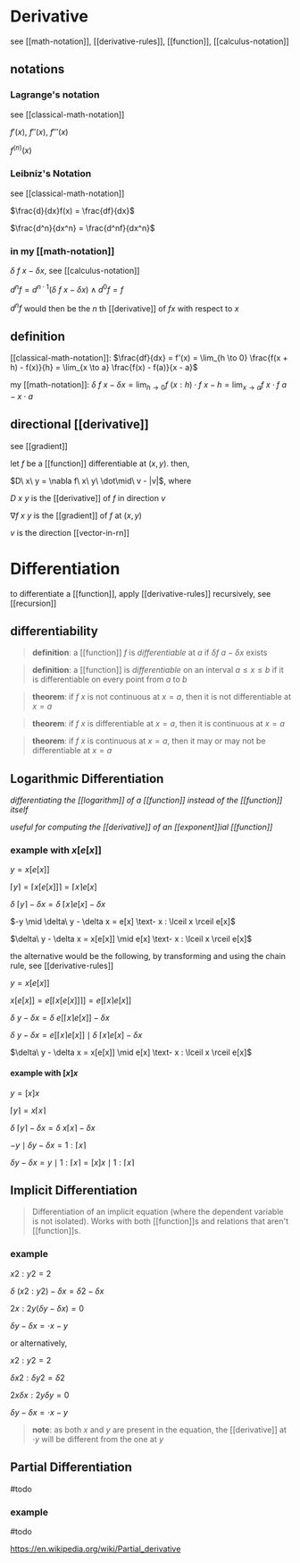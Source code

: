# Derivative

see [[math-notation]], [[derivative-rules]], [[function]], [[calculus-notation]]

## notations

### Lagrange's notation

see [[classical-math-notation]]

$f'(x)$, $f''(x)$, $f'''(x)$

$f^{(n)}(x)$

### Leibniz's Notation

see [[classical-math-notation]]

$\frac{d}{dx}f(x) = \frac{df}{dx}$

$\frac{d^n}{dx^n} = \frac{d^nf}{dx^n}$

### in my [[math-notation]]

$\delta\ f\ x - \delta x$, see [[calculus-notation]]

$d^n f = d^{n \cdot 1} (\delta\ f\ x - \delta x) \land d^0 f = f$

$d^n f$ would then be the $n$ th [[derivative]] of $f x$ with respect to $x$

## definition

[[classical-math-notation]]: $\frac{df}{dx} = f'(x) = \lim_{h \to 0} \frac{f(x + h) - f(x)}{h} = \lim_{x \to a} \frac{f(x) - f(a)}{x - a}$

my [[math-notation]]: $\delta\ f\ x - \delta x = \lim_{h \to 0} f\ (x : h) \cdot f\ x - h = \lim_{x \to a} f\ x \cdot f\ a - x \cdot a$

## directional [[derivative]]

see [[gradient]]

let $f$ be a [[function]] differentiable at $(x, y)$. then,

$D\ x\ y = \nabla f\ x\ y\ \dot\mid\ v - |v|$, where

$D\ x\ y$ is the [[derivative]] of $f$ in direction $v$

$\nabla f\ x\ y$ is the [[gradient]] of $f$ at $(x, y)$

$v$ is the direction [[vector-in-rn]]

# Differentiation

to differentiate a [[function]], apply [[derivative-rules]] recursively, see [[recursion]]

## differentiability

> **definition**: a [[function]] $f$ is _differentiable_ at $a$ if $\delta f\ a - \delta x$ exists

> **definition**: a [[function]] is _differentiable_ on an interval $a \le x \le b$ if it is differentiable on every point from $a$ to $b$

> **theorem**: if $f\ x$ is not continuous at $x = a$, then it is not differentiable at $x = a$

> **theorem**: if $f\ x$ is differentiable at $x = a$, then it is continuous at $x = a$

> **theorem**: if $f\ x$ is continuous at $x = a$, then it may or may not be differentiable at $x = a$

## Logarithmic Differentiation

_differentiating the [[logarithm]] of a [[function]] instead of the [[function]] itself_

_useful for computing the [[derivative]] of an [[exponent]]ial [[function]]_

### example with $x[e[x]]$

$y = x[e[x]]$

$\lceil y \rceil = \lceil x[e[x]] \rceil = \lceil x \rceil e[x]$

$\delta\ \lceil y \rceil - \delta x = \delta\ \lceil x \rceil e[x] - \delta x$

$-y \mid \delta\ y - \delta x = e[x] \text- x : \lceil x \rceil e[x]$

$\delta\ y - \delta x = x[e[x]] \mid e[x] \text- x : \lceil x \rceil e[x]$

the alternative would be the following, by transforming and using the chain rule, see [[derivative-rules]]

$y = x[e[x]]$

$x[e[x]] = e[\lceil x[e[x]] \rceil] = e[\lceil x \rceil e[x]]$

$\delta\ y - \delta x = \delta\ e[\lceil x \rceil e[x]] - \delta x$

$\delta\ y - \delta x = e[\lceil x \rceil e[x]] \mid \delta\ \lceil x \rceil e[x] - \delta x$

$\delta\ y - \delta x = x[e[x]] \mid e[x] \text- x : \lceil x \rceil e[x]$

#### example with $[x]x$

$y = [x]x$

$\lceil y \rceil = x \lceil x \rceil$

$\delta\ \lceil y \rceil - \delta x = \delta\ x \lceil x \rceil - \delta x$

$-y \mid \delta y - \delta x = 1 : \lceil x \rceil$

$\delta y - \delta x = y \mid 1 : \lceil x \rceil = [x]x \mid 1 : \lceil x \rceil$

## Implicit Differentiation

> Differentiation of an implicit equation (where the dependent variable is not isolated). Works with both [[function]]s and relations that aren't [[function]]s.

### example

$x2 : y2 = 2$

$\delta\ (x2 : y2) - \delta x = \delta 2 - \delta x$

$2x : 2y(\delta y - \delta x) = 0$

$\delta y - \delta x = \cdot x - y$

or alternatively,

$x2 : y2 = 2$

$\delta x2 : \delta y2 = \delta 2$

$2x \delta x : 2y \delta y = 0$

$\delta y - \delta x = \cdot x - y$

> **note**: as both $x$ and $y$ are present in the equation, the [[derivative]] at $\cdot y$ will be different from the one at $y$

## Partial Differentiation

#todo

### example

#todo

<https://en.wikipedia.org/wiki/Partial_derivative>
